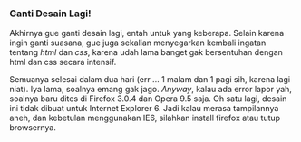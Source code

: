 ### Ganti Desain Lagi!

Akhirnya gue ganti desain lagi, entah untuk yang keberapa. Selain karena ingin ganti suasana, gue juga sekalian menyegarkan kembali ingatan tentang _html_ dan _css_, karena udah lama banget gak bersentuhan dengan html dan css secara intensif.

Semuanya selesai dalam dua hari (err ... 1 malam dan 1 pagi sih, karena lagi niat). Iya lama, soalnya emang gak jago. _Anyway_, kalau ada error lapor yah, soalnya baru dites di Firefox 3.0.4 dan Opera 9.5 saja. Oh satu lagi, desain ini tidak dibuat untuk Internet Explorer 6. Jadi kalau merasa tampilannya aneh, dan kebetulan menggunakan IE6, silahkan install firefox atau tutup browsernya.

<!-- {"time": "2008-12-10 06:24:05", "title": "Ganti Desain Lagi!"} -->
